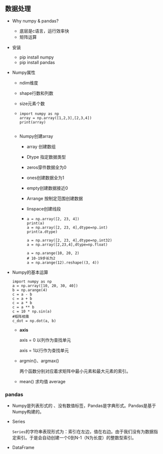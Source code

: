 ## 数据处理

+ Why numpy & pandas?

  + 底层是c语言，运行效率快

  - 矩阵运算

+ 安装

  + pip install numpy
  + pip install pandas

+ Numpy属性

  

  - ndim维度
  - shape行数和列数
  - size元素个数

  - ```
    import numpy as np
    array = np.array([1,2,3],[2,3,4])
    print(array)
    
    
    ```

  - Numpy创建array

    - array 创建数组

    - Dtype 指定数据类型

    - zeros穿件数据全为0

    - ones创建数据全为1

    - empty创建数据接近0

    - Arrange 按制定范围创建数据

    - linspace创建线段

    - ```
      a = np.array([2, 23, 4])
      print(a)
      a = np.array([2, 23, 4],dtype=np.int)
      print(a.dtype)
      
      a = np.array([2, 23, 4],dtype=np.int32)
      a = np.array([2,23,4],dtype=np.float)
       
      a = np.arange(10, 20, 2)
      # 10-19步长为2
      a = np.arange(12).reshape((3, 4))
      
      ```

+ Numpy的基本运算

  ```
  import numpy as np
  a = np.array([10, 20, 30, 40])
  b = np.arange(4)
  c = a - b
  c = a + b
  c = a * b
  c = a ** b
  c = 10 * np.sin(a)
  #矩阵相乘
  c_dot = np.dot(a, b)
  
  ```

  - **axis**

    axis = 0 以列作为查找单元

    axis = 1以行作为查找单元

  - argmin()、argmax()

    两个函数分别对应着求矩阵中最小元素和最大元素的索引。

  - mean() 求均值 average



### pandas

+ Numpy是列表形式的 、没有数值标签，Pandas是字典形式。Pandas是基于Numpy构建的。

+ Series

  `Series`的字符串表现形式为：索引在左边，值在右边。由于我们没有为数据指定索引。于是会自动创建一个0到N-1（N为长度）的整数型索引。

+ DataFrame

  


















































































